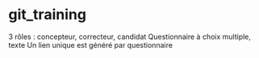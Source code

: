 ﻿# git_training

3 rôles : concepteur, correcteur, candidat
Questionnaire à choix multiple, texte
Un lien unique est généré par questionnaire
